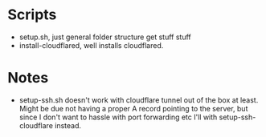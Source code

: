 # Scripts

- setup.sh, just general folder structure get stuff stuff
- install-cloudflared, well installs cloudflared.

# Notes

- setup-ssh.sh doesn't work with cloudflare tunnel out of the box at least. Might be due not having a proper A record pointing to the server, but since I don't want to hassle with port forwarding etc I'll with setup-ssh-cloudflare instead.
